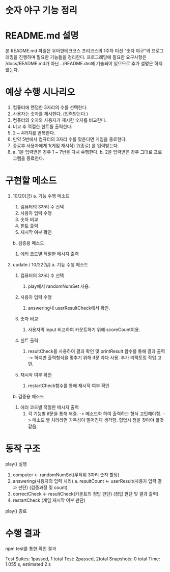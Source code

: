 # 숫자 야구 기능 정리

# README.md 설명

본 README.md 파일은 우아한테크코스 프리코스의 1주차 미션 "숫자 야구"의 프로그래밍을 진행하며 필요한 기능들을 정리한다.
프로그래밍에 필요한 요구사항은 /docs/README.md가 아닌 ../README.dm에 기술되어 있으므로 추가 설명은 하지 않는다.

# 예상 수행 시나리오

1. 컴퓨터에 랜덤한 3자리의 수를 선택한다.
2. 사용자는 숫자를 제시한다. (입력받는다.)
3. 컴퓨터의 숫자와 사용자가 제시한 숫자를 비교한다.
4. 비교 후 적절한 힌트를 출력한다.
5. 2 ~ 4까지를 반복한다.
6. 만약 5번에서 컴퓨터의 3자리 수를 맞춘다면 게임을 종료한다.
7. 종료후 사용자에게 1(게임 재시작) 2(종료) 를 입력받는다.
8. a. 1을 입력받은 경우 1 ~ 7번을 다시 수행한다.
   b. 2을 입력받은 경우 그대로 프로그램을 종료한다.

# 구현할 메소드

1. 10/20(금)
   a. 기능 수행 메소드

   1. 컴퓨터의 3자리 수 선택
   2. 사용자 입력 수행
   3. 숫자 비교
   4. 힌트 출력
   5. 재시작 여부 확인

   b. 검증용 메소드

   1. 에러 코드별 적절한 메시지 출력

1. update / 10/22(일)
   a. 기능 수행 메소드

   1. 컴퓨터의 3자리 수 선택

      1. play에서 randomNumSet 사용.

   2. 사용자 입력 수행

      1. answering내 userResultCheck에서 확인.

   3. 숫자 비교

      1. 사용자의 input 비교하여 카운트하기 위해
         scoreCount이용.

   4. 힌트 출력

      1. resultCheck를 사용하여 결과 확인 및 printResult 함수를 통해 결과 출력
         -> 하지만 출력형식을 맞추기 위해 if문 과다 사용. 추가 리팩토링 작업 고민.

   5. 재시작 여부 확인
      1. restartCheck함수를 통해 재시작 여부 확인

   b. 검증용 메소드

   1. 에러 코드별 적절한 메시지 출력
      1. 각 기능별 if문을 통해 해결.
         -> 메소드화 하여 출력하는 형식 고민해야함.
         -> 메소드 별 처리라면 가독성이 떨어진다 생각함. 협업시 점을 찾아야 할것 같음.

# 동작 구조

play() 실행

1. computer <- randomNumSet(무작위 3자리 숫자 할당)
2. answering(사용자의 입력 처리)
   a. resultCount <- userResult(사용자 입력 결과 판단)
   (검증과정 및 count)
3. correctCheck <- resultCheck(카운트의 정답 판단)
   (정답 판단 및 결과 출력)
4. restartCheck
   (게임 재시작 여부 판단)

play() 종료

# 수행 결과

npm test를 통한 확인 결과

Test Suites: 1passed, 1 total
Test: 2passed, 2total
Snapshots: 0 total
Time: 1.055 s, estimated 2 s
